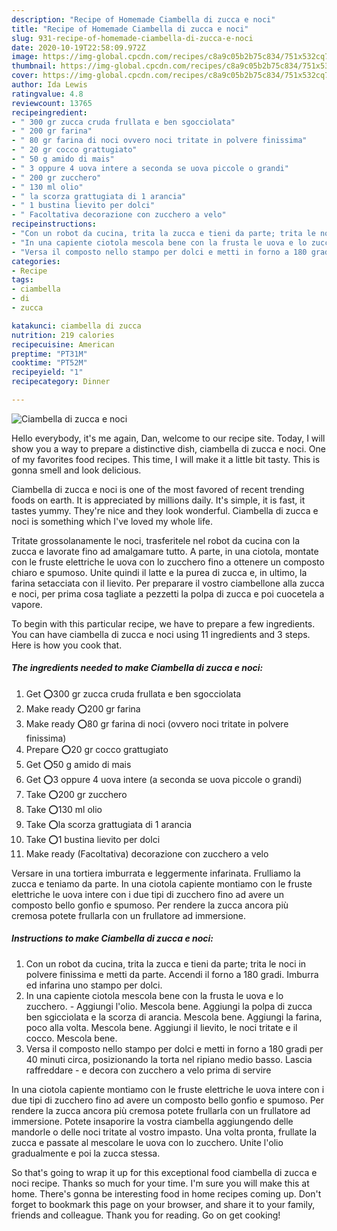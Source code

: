 ```yaml
---
description: "Recipe of Homemade Ciambella di zucca e noci"
title: "Recipe of Homemade Ciambella di zucca e noci"
slug: 931-recipe-of-homemade-ciambella-di-zucca-e-noci
date: 2020-10-19T22:58:09.972Z
image: https://img-global.cpcdn.com/recipes/c8a9c05b2b75c834/751x532cq70/ciambella-di-zucca-e-noci-recipe-main-photo.jpg
thumbnail: https://img-global.cpcdn.com/recipes/c8a9c05b2b75c834/751x532cq70/ciambella-di-zucca-e-noci-recipe-main-photo.jpg
cover: https://img-global.cpcdn.com/recipes/c8a9c05b2b75c834/751x532cq70/ciambella-di-zucca-e-noci-recipe-main-photo.jpg
author: Ida Lewis
ratingvalue: 4.8
reviewcount: 13765
recipeingredient:
- " 300 gr zucca cruda frullata e ben sgocciolata"
- " 200 gr farina"
- " 80 gr farina di noci ovvero noci tritate in polvere finissima"
- " 20 gr cocco grattugiato"
- " 50 g amido di mais"
- " 3 oppure 4 uova intere a seconda se uova piccole o grandi"
- " 200 gr zucchero"
- " 130 ml olio"
- " la scorza grattugiata di 1 arancia"
- " 1 bustina lievito per dolci"
- " Facoltativa decorazione con zucchero a velo"
recipeinstructions:
- "Con un robot da cucina, trita la zucca e tieni da parte; trita le noci in polvere finissima e metti da parte. Accendi il forno a 180 gradi. Imburra ed infarina uno stampo per dolci."
- "In una capiente ciotola mescola bene con la frusta le uova e lo zucchero. Aggiungi l&#39;olio. Mescola bene. Aggiungi la polpa di zucca ben sgicciolata e la scorza di arancia. Mescola bene. Aggiungi la farina, poco alla volta. Mescola bene. Aggiungi il lievito, le noci tritate e il cocco. Mescola bene."
- "Versa il composto nello stampo per dolci e metti in forno a 180 gradi per 40 minuti circa, posizionando la torta nel ripiano medio basso. Lascia raffreddare  e decora con zucchero a velo prima di servire"
categories:
- Recipe
tags:
- ciambella
- di
- zucca

katakunci: ciambella di zucca 
nutrition: 219 calories
recipecuisine: American
preptime: "PT31M"
cooktime: "PT52M"
recipeyield: "1"
recipecategory: Dinner

---
```



![Ciambella di zucca e noci](https://img-global.cpcdn.com/recipes/c8a9c05b2b75c834/751x532cq70/ciambella-di-zucca-e-noci-recipe-main-photo.jpg)

Hello everybody, it's me again, Dan, welcome to our recipe site. Today, I will show you a way to prepare a distinctive dish, ciambella di zucca e noci. One of my favorites food recipes. This time, I will make it a little bit tasty. This is gonna smell and look delicious.

Ciambella di zucca e noci is one of the most favored of recent trending foods on earth. It is appreciated by millions daily. It's simple, it is fast, it tastes yummy. They're nice and they look wonderful. Ciambella di zucca e noci is something which I've loved my whole life.

Tritate grossolanamente le noci, trasferitele nel robot da cucina con la zucca e lavorate fino ad amalgamare tutto. A parte, in una ciotola, montate con le fruste elettriche le uova con lo zucchero fino a ottenere un composto chiaro e spumoso. Unite quindi il latte e la purea di zucca e, in ultimo, la farina setacciata con il lievito. Per preparare il vostro ciambellone alla zucca e noci, per prima cosa tagliate a pezzetti la polpa di zucca e poi cuocetela a vapore.


To begin with this particular recipe, we have to prepare a few ingredients. You can have ciambella di zucca e noci using 11 ingredients and 3 steps. Here is how you cook that.

<!--inarticleads1-->

##### The ingredients needed to make Ciambella di zucca e noci:

1. Get  ⭕300 gr zucca cruda frullata e ben sgocciolata
1. Make ready  ⭕200 gr farina
1. Make ready  ⭕80 gr farina di noci (ovvero noci tritate in polvere finissima)
1. Prepare  ⭕20 gr cocco grattugiato
1. Get  ⭕50 g amido di mais
1. Get  ⭕3 oppure 4 uova intere (a seconda se uova piccole o grandi)
1. Take  ⭕200 gr zucchero
1. Take  ⭕130 ml olio
1. Take  ⭕la scorza grattugiata di 1 arancia
1. Take  ⭕1 bustina lievito per dolci
1. Make ready  (Facoltativa) decorazione con zucchero a velo


Versare in una tortiera imburrata e leggermente infarinata. Frulliamo la zucca e teniamo da parte. In una ciotola capiente montiamo con le fruste elettriche le uova intere con i due tipi di zucchero fino ad avere un composto bello gonfio e spumoso. Per rendere la zucca ancora più cremosa potete frullarla con un frullatore ad immersione. 

<!--inarticleads2-->

##### Instructions to make Ciambella di zucca e noci:

1. Con un robot da cucina, trita la zucca e tieni da parte; trita le noci in polvere finissima e metti da parte. Accendi il forno a 180 gradi. Imburra ed infarina uno stampo per dolci.
1. In una capiente ciotola mescola bene con la frusta le uova e lo zucchero. - Aggiungi l&#39;olio. Mescola bene. Aggiungi la polpa di zucca ben sgicciolata e la scorza di arancia. Mescola bene. Aggiungi la farina, poco alla volta. Mescola bene. Aggiungi il lievito, le noci tritate e il cocco. Mescola bene.
1. Versa il composto nello stampo per dolci e metti in forno a 180 gradi per 40 minuti circa, posizionando la torta nel ripiano medio basso. Lascia raffreddare  - e decora con zucchero a velo prima di servire


In una ciotola capiente montiamo con le fruste elettriche le uova intere con i due tipi di zucchero fino ad avere un composto bello gonfio e spumoso. Per rendere la zucca ancora più cremosa potete frullarla con un frullatore ad immersione. Potete insaporire la vostra ciambella aggiungendo delle mandorle o delle noci tritate al vostro impasto. Una volta pronta, frullate la zucca e passate al mescolare le uova con lo zucchero. Unite l&#39;olio gradualmente e poi la zucca stessa. 

So that's going to wrap it up for this exceptional food ciambella di zucca e noci recipe. Thanks so much for your time. I'm sure you will make this at home. There's gonna be interesting food in home recipes coming up. Don't forget to bookmark this page on your browser, and share it to your family, friends and colleague. Thank you for reading. Go on get cooking!

